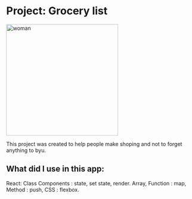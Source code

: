 # Project: Grocery list 


<img src="https://plus.unsplash.com/premium_photo-1661780384432-cd62303b1cb1?auto=format&fit=crop&q=80&w=1770&ixlib=rb-4.0.3&ixid=M3wxMjA3fDB8MHxwaG90by1wYWdlfHx8fGVufDB8fHx8fA%3D%3D" width="300px" alt="woman">


This project was created to help people make shoping and not to forget anything to byu.


## What did I use in this app:

React: 
Class Components : state, set state, render.
Array,
Function : map,
Method : push,
CSS : flexbox.




